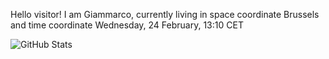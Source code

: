 Hello visitor! I am Giammarco, currently living in space coordinate Brussels and time coordinate Wednesday, 24 February, 13:10 CET

![GitHub Stats](https://github-readme-stats.vercel.app/api?username=grcasanova)
